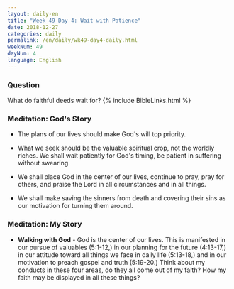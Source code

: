 ```yaml
---
layout: daily-en
title: "Week 49 Day 4: Wait with Patience"
date: 2018-12-27 
categories: daily
permalink: /en/daily/wk49-day4-daily.html
weekNum: 49
dayNum: 4
language: English
---
```


### Question     
What do faithful deeds wait for?
{% include BibleLinks.html %} 

### Meditation: God's Story   
+ The plans of our lives should make God's will top priority. 

+ What we seek should be the valuable spiritual crop, not the worldly riches. We shall wait patiently for God's timing, be patient in suffering without swearing. 

+ We shall place God in the center of our lives, continue to pray, pray for others, and praise the Lord in all circumstances and in all things. 

+ We shall make saving the sinners from death and covering their sins as our motivation for turning them around. 

### Meditation: My Story   
+ **Walking with God** - God is the center of our lives. This is manifested in our pursue of valuables (5:1-12,) in our planning for the future (4:13-17,) in our attitude toward all things we face in daily life (5:13-18,) and in our motivation to preach gospel and truth (5:19-20.) Think about my conducts in these four areas, do they all come out of my faith? How my faith may be displayed in all these things? 
